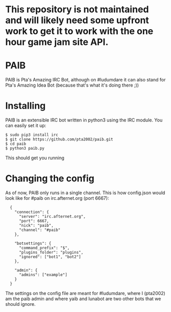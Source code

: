 # This repository is not maintained and will likely need some upfront work to get it to work with the one hour game jam site API.

# PAIB
PAIB is Pta's Amazing IRC Bot, although on #ludumdare it can also stand for Pta's Amazing Idea Bot (because that's what it's doing there ;))

# Installing
PAIB is an extensible IRC bot written in python3 using the IRC module. You can easily set it up:

    $ sudo pip3 install irc
    $ git clone https://github.com/pta2002/paib.git
    $ cd paib
    $ python3 paib.py

This should get you running

# Changing the config
As of now, PAIB only runs in a single channel. This is how config.json would look like for #paib on irc.afternet.org (port 6667):

      {
        "connection": {
          "server": "irc.afternet.org",
          "port": 6667,
          "nick": "paib",
          "channel": "#paib"
        },
      
        "botsettings": {
          "command_prefix": "$",
          "plugins_folder": "plugins",
          "ignored": ["bot1", "bot2"]
        },
      
        "admin": {
          "admins": ["example"]
        }
      }

The settings on the config file are meant for #ludumdare, where I (pta2002) am the paib admin and where yaib and lunabot are two other bots that we should ignore.
